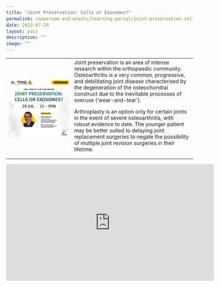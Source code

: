 ```yaml
---
title: "Joint Preservation: Cells or Exosomes?"
permalink: /newsroom-and-events/learning-portal/joint-preservation-cells-or-exosomes/
date: 2023-07-29
layout: post
description: ""
image: ""
---
```

<table>
	<tbody>
		<tr>
			<td style="width:35%">
				<img src="/images/Learning%20Portal/2022/webinar_square-james-hui.png">
			</td>
			<td style="width:65%">
Joint preservation is an area of intense research within the orthopaedic community. Osteoarthritis is a very common, progressive, and debilitating joint disease characterised by the degeneration of the osteochondral construct due to the inevitable processes of overuse (‘wear-and-tear’).

Arthroplasty is an option only for certain joints in the event of severe osteoarthritis, with robust evidence to date. The younger patient may be better suited to delaying joint replacement surgeries to negate the possibility of multiple joint revision surgeries in their lifetime.
			</td>
		</tr>
	</tbody>
</table>

<iframe allowfullscreen="" allow="accelerometer; autoplay; clipboard-write; encrypted-media; gyroscope; picture-in-picture; web-share" frameborder="0" title="YouTube video player" src="https://www.youtube.com/embed/esOrZLLm-8I?si=_hCb0lZx08I_2SQV" height="315" width="560"></iframe>